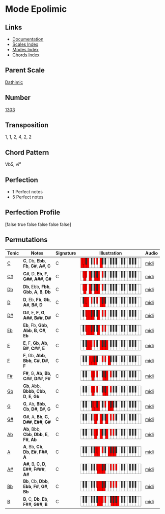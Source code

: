 # Mode Epolimic

## Links

- [Documentation](README.md)
- [Scales Index](Scales.md)
- [Modes Index](Modes.md)
- [Chords Index](Chords.md)

## Parent Scale

[Dathimic](ScaleDathimic.md)

## Number

[1303](https://ianring.com/musictheory/scales/1303)

## Transposition

1, 1, 2, 4, 2, 2

## Chord Pattern

Vb5, vi⁰

## Perfection

- 1 Perfect notes
- 5 Perfect notes

## Perfection Profile

[false true false false false false]

## Permutations

| Tonic | Notes | Signature | Illustration | Audio |
|-------|-------|-----------|--------------|-------|
| [C](ModeCNaturalEpolimic.md) | **C**, Db, **Ebb**, **Fb**, **G#**, **A#**, **C** | C | ![CNaturalEpolimic](ModeCNaturalEpolimic.png) | [midi](https://github.com/edipermadi/music/blob/main/docs/ModeCNaturalEpolimic.mid?raw=true) |
| [C#](ModeCSharpEpolimic.md) | **C#**, D, **Eb**, **F**, **G##**, **A##**, **C#** | C | ![CSharpEpolimic](ModeCSharpEpolimic.png) | [midi](https://github.com/edipermadi/music/blob/main/docs/ModeCSharpEpolimic.mid?raw=true) |
| [Db](ModeDFlatEpolimic.md) | **Db**, Ebb, **Fbb**, **Gbb**, **A**, **B**, **Db** | C | ![DFlatEpolimic](ModeDFlatEpolimic.png) | [midi](https://github.com/edipermadi/music/blob/main/docs/ModeDFlatEpolimic.mid?raw=true) |
| [D](ModeDNaturalEpolimic.md) | **D**, Eb, **Fb**, **Gb**, **A#**, **B#**, **D** | C | ![DNaturalEpolimic](ModeDNaturalEpolimic.png) | [midi](https://github.com/edipermadi/music/blob/main/docs/ModeDNaturalEpolimic.mid?raw=true) |
| [D#](ModeDSharpEpolimic.md) | **D#**, E, **F**, **G**, **A##**, **B##**, **D#** | C | ![DSharpEpolimic](ModeDSharpEpolimic.png) | [midi](https://github.com/edipermadi/music/blob/main/docs/ModeDSharpEpolimic.mid?raw=true) |
| [Eb](ModeEFlatEpolimic.md) | **Eb**, Fb, **Gbb**, **Abb**, **B**, **C#**, **Eb** | C | ![EFlatEpolimic](ModeEFlatEpolimic.png) | [midi](https://github.com/edipermadi/music/blob/main/docs/ModeEFlatEpolimic.mid?raw=true) |
| [E](ModeENaturalEpolimic.md) | **E**, F, **Gb**, **Ab**, **B#**, **C##**, **E** | C | ![ENaturalEpolimic](ModeENaturalEpolimic.png) | [midi](https://github.com/edipermadi/music/blob/main/docs/ModeENaturalEpolimic.mid?raw=true) |
| [F](ModeFNaturalEpolimic.md) | **F**, Gb, **Abb**, **Bbb**, **C#**, **D#**, **F** | C | ![FNaturalEpolimic](ModeFNaturalEpolimic.png) | [midi](https://github.com/edipermadi/music/blob/main/docs/ModeFNaturalEpolimic.mid?raw=true) |
| [F#](ModeFSharpEpolimic.md) | **F#**, G, **Ab**, **Bb**, **C##**, **D##**, **F#** | C | ![FSharpEpolimic](ModeFSharpEpolimic.png) | [midi](https://github.com/edipermadi/music/blob/main/docs/ModeFSharpEpolimic.mid?raw=true) |
| [Gb](ModeGFlatEpolimic.md) | **Gb**, Abb, **Bbbb**, **Cbb**, **D**, **E**, **Gb** | C | ![GFlatEpolimic](ModeGFlatEpolimic.png) | [midi](https://github.com/edipermadi/music/blob/main/docs/ModeGFlatEpolimic.mid?raw=true) |
| [G](ModeGNaturalEpolimic.md) | **G**, Ab, **Bbb**, **Cb**, **D#**, **E#**, **G** | C | ![GNaturalEpolimic](ModeGNaturalEpolimic.png) | [midi](https://github.com/edipermadi/music/blob/main/docs/ModeGNaturalEpolimic.mid?raw=true) |
| [G#](ModeGSharpEpolimic.md) | **G#**, A, **Bb**, **C**, **D##**, **E##**, **G#** | C | ![GSharpEpolimic](ModeGSharpEpolimic.png) | [midi](https://github.com/edipermadi/music/blob/main/docs/ModeGSharpEpolimic.mid?raw=true) |
| [Ab](ModeAFlatEpolimic.md) | **Ab**, Bbb, **Cbb**, **Dbb**, **E**, **F#**, **Ab** | C | ![AFlatEpolimic](ModeAFlatEpolimic.png) | [midi](https://github.com/edipermadi/music/blob/main/docs/ModeAFlatEpolimic.mid?raw=true) |
| [A](ModeANaturalEpolimic.md) | **A**, Bb, **Cb**, **Db**, **E#**, **F##**, **A** | C | ![ANaturalEpolimic](ModeANaturalEpolimic.png) | [midi](https://github.com/edipermadi/music/blob/main/docs/ModeANaturalEpolimic.mid?raw=true) |
| [A#](ModeASharpEpolimic.md) | **A#**, B, **C**, **D**, **E##**, **F###**, **A#** | C | ![ASharpEpolimic](ModeASharpEpolimic.png) | [midi](https://github.com/edipermadi/music/blob/main/docs/ModeASharpEpolimic.mid?raw=true) |
| [Bb](ModeBFlatEpolimic.md) | **Bb**, Cb, **Dbb**, **Ebb**, **F#**, **G#**, **Bb** | C | ![BFlatEpolimic](ModeBFlatEpolimic.png) | [midi](https://github.com/edipermadi/music/blob/main/docs/ModeBFlatEpolimic.mid?raw=true) |
| [B](ModeBNaturalEpolimic.md) | **B**, C, **Db**, **Eb**, **F##**, **G##**, **B** | C | ![BNaturalEpolimic](ModeBNaturalEpolimic.png) | [midi](https://github.com/edipermadi/music/blob/main/docs/ModeBNaturalEpolimic.mid?raw=true) |
